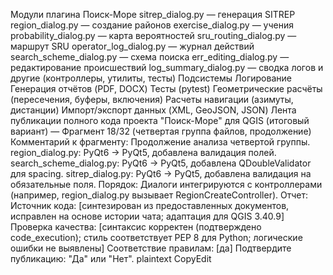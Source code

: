 Модули плагина Поиск-Море
sitrep_dialog.py — генерация SITREP
region_dialog.py — создание районов
exercise_dialog.py — учения
probability_dialog.py — карта вероятностей
sru_routing_dialog.py — маршрут SRU
operator_log_dialog.py — журнал действий
search_scheme_dialog.py — схема поиска
err_editing_dialog.py — редактирование происшествий
log_summary_dialog.py — сводка логов
и другие (контроллеры, утилиты, тесты)
Подсистемы
Логирование
Генерация отчётов (PDF, DOCX)
Тесты (pytest)
Геометрические расчёты (пересечения, буферы, включения)
Расчеты навигации (азимуты, дистанции)
Импорт/экспорт данных (XML, GeoJSON, JSON)
 Лента публикации полного кода проекта "Поиск-Море" для QGIS (итоговый 
вариант) — Фрагмент 18/32 (четвертая группа файлов, продолжение)
Комментарий к фрагменту: Продолжение анализа четвертой группы. 
region_dialog.py: PyQt6 -> PyQt5, добавлена валидация полей. 
search_scheme_dialog.py: PyQt6 -> PyQt5, добавлена QDoubleValidator для spacing. 
sitrep_dialog.py: PyQt6 -> PyQt5, добавлена валидация на обязательные поля. 
Порядок: Диалоги интегрируются с контроллерами (например, region_dialog.py 
вызывает RegionCreateController).
Отчет:
Источник кода: [синтезирован из предоставленных документов, исправлен на
основе истории чата; адаптация для QGIS 3.40.9]
Проверка качества: [синтаксис корректен (подтверждено code_execution);
стиль соответствует PEP 8 для Python; логические ошибки не выявлены]
Соответствие правилам: [да]
Подтвердите публикацию: "Да" или "Нет".
plaintext
CopyEdit
